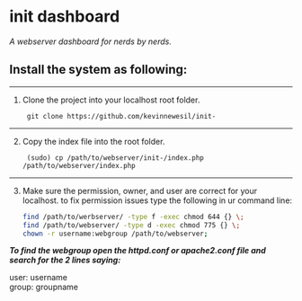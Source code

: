 init dashboard
=========

*A webserver dashboard for nerds by nerds.*

Install the system as following:
--------
***

1. Clone the project into your localhost root folder. 
    
        git clone https://github.com/kevinnewesil/init-

***

2. Copy the index file into the root folder. 
	
        (sudo) cp /path/to/webserver/init-/index.php /path/to/webserver/index.php

***

3. Make sure the permission, owner, and user are correct for your localhost.
to fix permission issues type the following in ur command line:
    
    ```bash 
    find /path/to/werbserver/ -type f -exec chmod 644 {} \;	
    find /path/to/webserver/ -type d -exec chmod 775 {} \;	
    chown -r username:webgroup /path/to/webserver;
    ```

***To find the webgroup open the httpd.conf or apache2.conf file and search for the 2 lines saying:***

user: username  
group: groupname